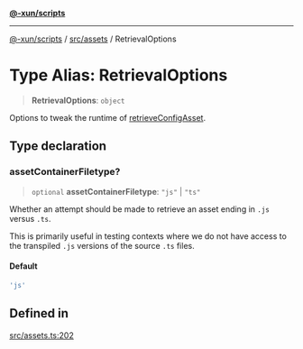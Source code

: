 [**@-xun/scripts**](../../../README.md)

***

[@-xun/scripts](../../../README.md) / [src/assets](../README.md) / RetrievalOptions

# Type Alias: RetrievalOptions

> **RetrievalOptions**: `object`

Options to tweak the runtime of [retrieveConfigAsset](../functions/retrieveConfigAsset.md).

## Type declaration

### assetContainerFiletype?

> `optional` **assetContainerFiletype**: `"js"` \| `"ts"`

Whether an attempt should be made to retrieve an asset ending in `.js`
versus `.ts`.

This is primarily useful in testing contexts where we do not have access to
the transpiled `.js` versions of the source `.ts` files.

#### Default

```ts
'js'
```

## Defined in

[src/assets.ts:202](https://github.com/Xunnamius/xscripts/blob/12020afea79f1ec674174f8cb4103ac0b46875c5/src/assets.ts#L202)
